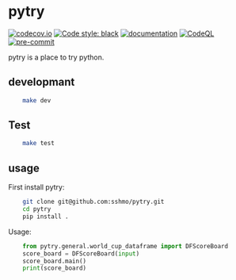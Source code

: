 # pytry

[![codecov.io](https://codecov.io/github/sshmo/pytry/coverage.svg?branch=master)](https://codecov.io/github/sshmo/pytry?branch=master)
[![Code style: black](https://img.shields.io/badge/code%20style-black-000000.svg)](https://github.com/psf/black)
[![documentation](https://img.shields.io/badge/docs-mkdocs%20material-blue.svg?style=flat)](https://sshmo.github.io/pytry/)
[![CodeQL](https://github.com/sshmo/pytry/actions/workflows/codeql.yml/badge.svg)](https://github.com/sshmo/pytry/actions/workflows/codeql.yml)
[![pre-commit](https://github.com/sshmo/pytry/actions/workflows/pre-commit.yml/badge.svg)](https://github.com/sshmo/pytry/actions/workflows/pre-commit.yml)

pytry is a place to try python.

## developmant

``` sh
    make dev
```

## Test

``` sh
    make test
```

## usage

First install pytry:

``` sh
    git clone git@github.com:sshmo/pytry.git
    cd pytry
    pip install .
```

Usage:

``` python
    from pytry.general.world_cup_dataframe import DFScoreBoard
    score_board = DFScoreBoard(input)
    score_board.main()
    print(score_board)
```
